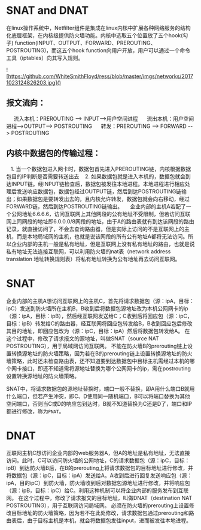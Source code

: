 # SNAT and DNAT

在linux操作系统中，Netfilter组件是集成在linux内核中扩展各种网络服务的结构化底层框架，在内核级提供防火墙功能。内核中选取五个位置放了五个hook(勾子) function(INPUT、OUTPUT、FORWARD、PREROUTING、POSTROUTING)，而这五个hook function向用户开放，用户可以通过一个命令工具（iptables）向其写入规则。

![https://github.com/WhiteSmithFloyd/ress/blob/master/imgs/networks/20171023124826203.jpg]()

## 报文流向：
     流入本机：PREROUTING --> INPUT-->用户空间进程
     流出本机：用户空间进程-->OUTPUT--> POSTROUTING
     转发：PREROUTING --> FORWARD --> POSTROUTING
     
## 内核中数据包的传输过程：
   1. 当一个数据包进入网卡时，数据包首先进入PREROUTING链，内核根据数据包目的IP判断是否需要转送出去
   2. 如果数据包就是进入本机的，数据包就会到达INPUT链。经INPUT链检查后，数据包被发往本地进程。本地进程进行相应处理后发送响应数据包，数据包经过OUTPUT链，然后到达POSTROUTING链输出；如果数据包是要转发出去的，且内核允许转发，数据包就会向右移动，经过FORWARD链，然后到达POSTROUTING链输出。
    
    企业内部的主机A若配了一个公网地址6.6.6.6，访问互联网上其他网段的公有地址不受限制，但若访问互联网上同网段的地址即6.0.0.0/8网段的地址，由于A的路由表就有到达该网段的路由记录，就直接访问了，不会去查询路由器，但是实际上访问的不是互联网上的主机，而是本地局域网的主机，也就是说该网段的所有公有地址A都将无法访问。所以企业内部的主机一般是私有地址，但是互联网上没有私有地址的路由，也就是说私有地址无法连接互联网，可以利用防火墙的nat表（network address translation 地址转换规则表）将私有地址转换为公有地址再去访问互联网。


# SNAT
企业内部的主机A想访问互联网上的主机C，首先将请求数据包（源：ipA，目标：ipC）发送到防火墙所在主机B，B收到后将数据包源地址改为本机公网网卡的ip（源：ipA，目标：ipB），然后经互联网发送给C；C收到后将回应包（源：ipC，目标：ipB）转发给C的路由器，经互联网将回应包转发给B，B收到回应包后修改其目的地址，即回应包改为（源：ipC，目标：ipA）然后将数据包转发给A。
在这个过程中，修改了请求报文的源地址，叫做SNAT（source NAT POSTROUTING），用于局域网访问互联网。
不能在防火墙B的prerouting链上设置转换源地址的防火墙策略，因为若在B的prerouting链上设置转换源地址的防火墙策略，此时还未检查路由表，还不知道要到达数据包中目标主机需经过本机的哪个网卡接口，即还不知道需将源地址替换为哪个公网网卡的ip，需在postrouting设置转换源地址的防火墙策略。

SNAT中，将请求数据包的源地址替换时，端口一般不替换，即A用什么端口B就用什么端口，但若产生冲突，即C、D使用同一随机端口，B可以将端口替换为其他空闲端口，否则当C或D的响应包到达时，B就不知道替换为C还是D了，端口和IP都进行修改，称为`PNAT`。


# DNAT
互联网主机C想访问企业内部的web服务器A，但A的地址是私有地址，无法直接访问。此时，C可以访问防火墙的公网地址，C的请求数据包（源：ipC，目标：ipB）到达防火墙B后，在B的prerouting上将请求数据包的目标地址进行修改，并将数据包（源：ipC，目标：ipA）发送给A。A收到后进行回复发送响应包（源：ipA，目的ipC）到防火墙，防火墙收到后对数据包源地址进行修改，并将响应包（源：ipB，目标：ipC）给C。利用这种机制可以将企业内部的服务发布到互联网。
在这个过程中，修改了请求报文的目标地址，叫做DNAT（destination NAT POSTROUTING），用于互联网访问局域网。
必须在防火墙的prerouting上设置修改目标地址的防火墙策略，因为若不在此处修改，请求数据包通过prerouting和路由表后，由于目标主机是本机，就会将数据包发往input，进而被发往本地进程。

